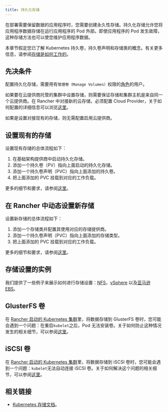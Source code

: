 ```yaml
---
title: 持久化存储
---
```


在部署需要保留数据的应用程序时，您需要创建永久性存储。持久化存储允许您将应用程序数据存储在运行应用程序的 Pod 外部。即使应用程序的 Pod 发生故障，这种存储方法也可以使您维护应用程序数据。

本章节假定您已了解 Kubernetes 持久卷，持久卷声明和存储类的概念。有关更多信息，请参阅[存储是如何工作的](/docs/cluster-admin/volumes-and-storage/how-storage-works/_index)。

## 先决条件

配置持久化存储，需要用有`管理卷（Manage Volumes）`权限的[角色](/docs/admin-settings/rbac/cluster-project-roles/_index)的用户。

如果要在云提供商托管的集群中设置存储，则需要保证存储和集群主机是来自同一个云提供商。在 Rancher 中对接新的云存储，必须配置 Cloud Provider，关于如何配置的详细信息可以浏览[这里](/docs/cluster-provisioning/rke-clusters/cloud-providers/_index)。

如果是设置对接现有的存储，则无需配置启用云提供商。

## 设置现有的存储

设置现有存储的总体流程如下：

1. 在基础架构提供商中启动持久化存储。
2. 添加一个持久卷（PV）指向上面启动的持久化存储。
3. 添加一个持久卷声明（PVC）指向上面添加的持久卷。
4. 把上面添加的 PVC 挂载到对应的工作负载。

更多的细节和要求，请参阅[这里](/docs/cluster-admin/volumes-and-storage/attaching-existing-storage/_index)。

## 在 Rancher 中动态设置新存储

设置新存储的总体流程如下：

1. 添加一个存储类并配置其使用对应的存储提供商。
2. 添加一个持久卷声明（PVC）指向上面添加的存储类型。
3. 把上面添加的 PVC 挂载到对应的工作负载。

更多的细节和要求，请参阅[这里](/docs/cluster-admin/volumes-and-storage/provisioning-new-storage/_index)。

## 存储设置的实例

我们提供了一些例子来展示如何进行存储设置：[NFS](/docs/cluster-admin/volumes-and-storage/examples/nfs/_index)，[vSphere](/docs/cluster-admin/volumes-and-storage/examples/vsphere/_index) 以及[亚马逊 EBS](/docs/cluster-admin/volumes-and-storage/examples/ebs/_index)。

## GlusterFS 卷

在 [Rancher 启动的 Kubernetes 集群](/docs/cluster-provisioning/rke-clusters/_index)里，将数据存储到 GlusterFS 卷时，您可能会遇到一个问题：在重启`kubelet`之后，Pod 无法安装卷。关于如何防止这种情况发生的相关细节，可以参阅[这里](/docs/cluster-admin/volumes-and-storage/glusterfs-volumes/_index)。

## iSCSI 卷

在 [Rancher 启动的 Kubernetes 集群](/docs/cluster-provisioning/rke-clusters/_index)里，将数据存储到 iSCSI 卷时，您可能会遇到一个问题：`kubelet`无法自动连接 iSCSI 卷。关于如何解决这个问题的相关细节，可以参阅[这里](/docs/cluster-admin/volumes-and-storage/iscsi-volumes/_index)。

## 相关链接

- [Kubernetes 存储文档](https://kubernetes.io/docs/concepts/storage/)。
